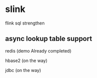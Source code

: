 # slink
flink sql strengthen

## async lookup table support
redis (demo Already completed)

hbase2 (on the way)

jdbc (on the way) 